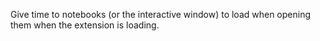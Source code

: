 Give time to notebooks (or the interactive window) to load when opening them when the extension is loading.
